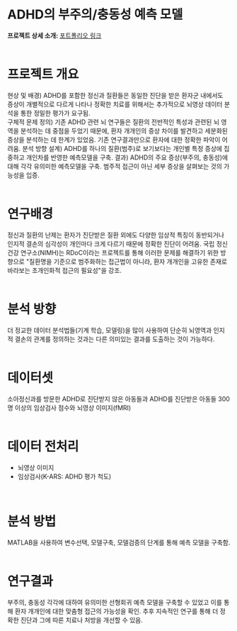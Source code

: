 # ADHD의 부주의/충동성 예측 모델  
**프로젝트 상세 소개:** [포트폴리오 링크](https://drive.google.com/file/d/1WE2KaVW89SnjrjfuAqQkS_wPueiEPqsC/view?usp=drive_link)   
<br>

# 프로젝트 개요
현상 및 배경) ADHD를 포함한 정신과 질환들은 동일한 진단을 받은 환자군 내에서도 증상이 개별적으로 다르게 나타나 정확한 치료를 
    위해서는 추가적으로 뇌영상 데이터 분석을 통한 정밀한 평가가 요구됨.    
    구체적 문제 정의) 기존 ADHD 관련 뇌 연구들은 질환의 전반적인 특성과 관련된 뇌 영역을 분석하는 데 중점을 두었기 때문에, 환자 
    개개인의 증상 차이를 발견하고 세분화된 증상을 분석하는 데 한계가 있었음. 기존 연구결과만으로 환자에 대한 정확한 파악이 어려움. 
    분석 방향 설계) ADHD를 하나의 질환(범주)로 보기보다는 개인별 특정 증상에 집중하고 개인차를 반영한 예측모델을 구축.
      결과) ADHD의 주요 증상(부주의, 충동성)에 대해 각각 유의미한 예측모델을 구축. 범주적 접근이 아닌 세부 증상을 살펴보는 것의 
      가능성을 입증. 
<br><br>

# 연구배경  
정신과 질환의 난제는 환자가 진단받은 질환 외에도 다양한 임상적 특징이 동반되거나 인지적 결손의 심각성이 개인마다 크게 다르기 때문에 정확한 진단이 어려움. 국립 정신 건강 연구소(NIMH)는 RDoC이라는 프로젝트를 통해 이러한 문제를 해결하기 위한 방향으로 "질환명을 기준으로 범주화하는 접근법이 아니라, 환자 개개인을 고유한 존재로 바라보는 초개인화적 접근의 필요성"을 강조.
<br><br>

# 분석 방향  
더 정교한 데이터 분석법들(기계 학습, 모델링)을 많이 사용하여 단순히 뇌영역과 인지적 결손의 관계를 정의하는 것과는 다른 의미있는 결과를 도출하는 것이 가능하다. 
<br><br>

# 데이터셋  
소아정신과를 방문한 ADHD로 진단받지 않은 아동들과 ADHD를 진단받은 아동들 300명 이상의 임상검사 점수와 뇌영상 이미지(fMRI)
<br><br>

# 데이터 전처리  
- 뇌영상 이미지
- 임상검사(K-ARS: ADHD 평가 척도)
<br>

# 분석 방법  
MATLAB을 사용하여 변수선택, 모델구축, 모델검증의 단계를 통해 예측 모델을 구축함.
<br><br>

# 연구결과  
부주의, 충동성 각각에 대하여 유의미한 선형회귀 예측 모델을 구축할 수 있었고 이를 통해 환자 개개인에 대한 맞춤형 접근의 가능성을 확인. 추후 지속적인 연구를 통해 더 정확한 진단과 그에 따른 치료나 처방을 개선할 수 있음.  
